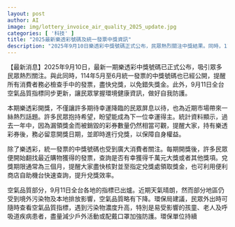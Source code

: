 ```yaml
---
layout: post
author: AI
image: img/lottery_invoice_air_quality_2025_update.jpg
categories: [ '科技' ]
title: "2025最新樂透彩號碼及統一發票中獎資訊"
description: "2025年9月10日樂透彩中獎號碼正式公布，民眾熱烈關注中獎結果。同時，114年5月至6月統一發票中獎號碼已公開，提醒消費者盡快兌獎以免錯失獎金。9月11日全台空氣品質指標更新，民眾可隨時掌握環境資訊，做好防護措施。各項獎項公布後，請務必查詢並即時領取獎金，確保自身權益與健康。"
---
```

【最新消息】2025年9月10日，最新一期樂透彩中獎號碼已正式公布，吸引眾多民眾熱烈關注。與此同時，114年5月至6月統一發票的中獎號碼也已經公開，提醒所有消費者務必檢查手中的發票，盡快兌獎，以免錯失獎金。此外，9月11日全台空氣品質指標同步更新，讓民眾掌握環境健康資訊，做好自我防護。

本期樂透彩開獎，不僅讓許多期待幸運降臨的民眾屏息以待，也為近期市場帶來一絲熱烈話題。許多民眾抱持希望，盼望能成為下一位幸運得主。統計資料顯示，過去一年中，因為漏領獎金而被銷毀的彩券數量仍然相當可觀，提醒大家，持有樂透彩券後，務必留意開獎日期，並即時進行兌獎，以保障自身權益。

除了樂透彩，統一發票的中獎號碼也受到廣大消費者關注。每期開獎後，許多民眾便開始翻找最近購物獲得的發票，查詢是否有幸獲得千萬元大獎或者其他獎項。兌獎期限通常為三個月，提醒大家盡快核對並至指定兌獎處領取獎金，也可利用便利商店自助機台快速查詢，提升兌獎效率。

空氣品質部分，9月11日全台各地的指標已出爐。近期天氣晴朗，然而部分地區仍受到境外污染物及本地排放影響，空氣品質略有下降。環保局建議，民眾外出時可隨時查看空氣品質指標，遇到污染物濃度升高，特別是易受影響的孩童、老人及呼吸道疾病患者，盡量減少戶外活動或配戴口罩加強防護。環保單位持續